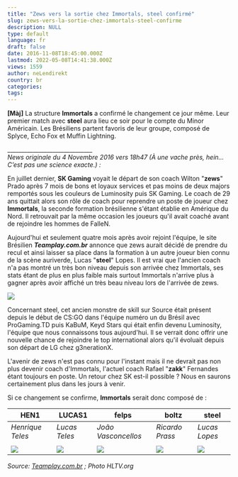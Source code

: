 ```yaml
---
title: "Zews vers la sortie chez Immortals, steel confirmé"
slug: zews-vers-la-sortie-chez-immortals-steel-confirme
description: NULL
type: default
language: fr
draft: false
date: 2016-11-08T18:45:00.000Z
lastmod: 2022-05-08T14:41:38.000Z
views: 1559
author: neLendirekt
country: br
categories:
tags:
---
```

**\[Màj\]** La structure **Immortals** a confirmé le changement ce jour même. Leur premier match avec **steel** aura lieu ce soir pour le compte du Minor Américain. Les Brésiliens partent favoris de leur groupe, composé de Splyce, Echo Fox et Muffin Lightning.

\_\_\_\_\_\_\_\_\_\_\_\_\_\_\_\_\_\_\_\_\_\_\_\_\_\_\_\_\_\_  
_News originale du 4 Novembre 2016 vers 18h47 (À une vache près, hein… C’est pas une science exacte.) :_

  
En juillet dernier, **SK Gaming** voyait le départ de son coach Wilton "**zews**" Prado après 7 mois de bons et loyaux services et pas moins de deux majors remportés sous les couleurs de Luminosity puis SK Gaming. Le coach de 29 ans quittait alors son rôle de coach pour reprendre un poste de joueur chez **Immortals**, la seconde formation brésilienne s'étant établie en Amérique du Nord. Il retrouvait par la même occasion les joueurs qu'il avait coaché avant de rejoindre les hommes de FalleN.

Aujourd'hui et seulement quatre mois après avoir rejoint l'équipe, le site Brésilien _**Teamplay.com.br**_ annonce que zews aurait décidé de prendre du recul et ainsi laisser sa place dans la formation à un autre joueur bien connu de la scène auriverde, Lucas "**steel**" Lopes. Il est vrai que l'ancien coach n'a pas montré un très bon niveau depuis son arrivée chez Immortals, ses stats étant de plus en plus faible mais surtout Immortals n'arrive plus à gagner après avoir affiché un très beau niveau lors de l'arrivée de zews.

![](/storage/images/581ccf79e7a24_1477498721.8257.jpeg)

Concernant steel, cet ancien monstre de skill sur Source était présent depuis le début de CS:GO dans l'équipe numéro un du Brésil avec ProGaming.TD puis KaBuM, Keyd Stars qui était enfin devenu Luminosity, l'équipe que nous connaissons tous aujourd'hui. Il se verrait donc offrir une nouvelle chance de rejoindre le top international alors qu'il évoluait depuis son départ de LG chez g3nerationX.

L'avenir de zews n'est pas connu pour l'instant mais il ne devrait pas non plus devenir coach d'Immortals, l'actuel coach Rafael "**zakk**" Fernandes étant toujours en poste. Un retour chez SK est-il possible ? Nous en saurons certainement plus dans les jours à venir.

Si ce changement se confirme, **Immortals** serait donc composé de :

| **HEN1**                                                 | **LUCAS1**                                                | **felps**                                                 | **boltz**                                                 | **steel**                                                 |
| -------------------------------------------------------- | --------------------------------------------------------- | --------------------------------------------------------- | --------------------------------------------------------- | --------------------------------------------------------- |
| _Henrique Teles_                                         | _Lucas Teles_                                             | _João Vasconcellos_                                       | _Ricardo Prass_                                           | _Lucas Lopes_                                             |
| |                                                        |                                                           |                                                           |                                                           |                                                           |
| ![](/storage/users/player_avatar/hen1_57dfc07a64f41.png) | ![](/storage/users/player_avatar/lucas_57dfc1e67346c.png) | ![](/storage/users/player_avatar/felps_581cd4f6dbdfd.png) | ![](/storage/users/player_avatar/boltz_581cd61887c6b.png) | ![](/storage/users/player_avatar/steel_581cd55b91ad9.png) |

_Source: [Teamplay.com.br](http://www.teamplay.com.br/noticias/counter-strike-global-offensive/13596-zews-pode-nao-ser-mais-jogador-da-immortals) ; Photo HLTV.org_

